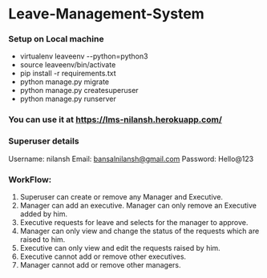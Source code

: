 # Leave-Management-System
 
### Setup on Local machine

- virtualenv leaveenv --python=python3
- source leaveenv/bin/activate
- pip install -r requirements.txt
- python manage.py migrate
- python manage.py createsuperuser
- python manage.py runserver

### You can use it at https://lms-nilansh.herokuapp.com/

### Superuser details
Username: nilansh
Email: bansalnilansh@gmail.com
Password: Hello@123

### WorkFlow:

1. Superuser can create or remove any Manager and Executive.
2. Manager can add an executive. Manager can only remove an Executive added by him. 
3. Executive requests for leave and selects for the manager to approve. 
4. Manager can only view and change the status of the requests which are raised to him. 
5. Executive can only view and edit the requests raised by him.
6. Executive cannot add or remove other executives.
7. Manager cannot add or remove other managers.
